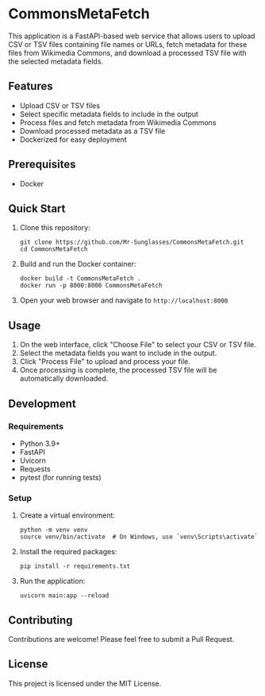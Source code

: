 # CommonsMetaFetch

This application is a FastAPI-based web service that allows users to upload CSV or TSV files containing file names or URLs, fetch metadata for these files from Wikimedia Commons, and download a processed TSV file with the selected metadata fields.

## Features

- Upload CSV or TSV files
- Select specific metadata fields to include in the output
- Process files and fetch metadata from Wikimedia Commons
- Download processed metadata as a TSV file
- Dockerized for easy deployment

## Prerequisites

- Docker

## Quick Start

1. Clone this repository:
   ```
   git clone https://github.com/Mr-Sunglasses/CommonsMetaFetch.git
   cd CommonsMetaFetch
   ```

2. Build and run the Docker container:
   ```
   docker build -t CommonsMetaFetch .
   docker run -p 8000:8000 CommonsMetaFetch
   ```

3. Open your web browser and navigate to `http://localhost:8000`

## Usage

1. On the web interface, click "Choose File" to select your CSV or TSV file.
2. Select the metadata fields you want to include in the output.
3. Click "Process File" to upload and process your file.
4. Once processing is complete, the processed TSV file will be automatically downloaded.

## Development

### Requirements

- Python 3.9+
- FastAPI
- Uvicorn
- Requests
- pytest (for running tests)

### Setup

1. Create a virtual environment:
   ```
   python -m venv venv
   source venv/bin/activate  # On Windows, use `venv\Scripts\activate`
   ```

2. Install the required packages:
   ```
   pip install -r requirements.txt
   ```

3. Run the application:
   ```
   uvicorn main:app --reload
   ```

## Contributing

Contributions are welcome! Please feel free to submit a Pull Request.

## License

This project is licensed under the MIT License.
